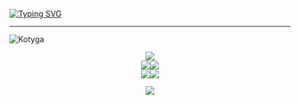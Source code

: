 

<a href="https://git.io/typing-svg"><img src="https://readme-typing-svg.herokuapp.com?font=Fira+Code&pause=1000&random=false&width=435&lines=I'm+Maiia%2C+middle+data+analyst" alt="Typing SVG" /></a>
<hr>
<p> <img src=https://komarev.com/ghpvc/?username=Kotyga alt=Kotyga /> </p>

<div style="display: flex; justify-content: center;">
  <img alig src="https://github-profile-summary-cards.vercel.app/api/cards/profile-details?username=Kotyga&theme=nord_bright" />
</div>

<div style="display: flex; justify-content: center;">
  <img src="https://github-profile-summary-cards.vercel.app/api/cards/most-commit-language?username=Kotyga&theme=nord_bright" />
  <img src="https://github-profile-summary-cards.vercel.app/api/cards/repos-per-language?username=Kotyga&theme=nord_bright" />
</div>

<div style="display: flex; justify-content: center;">
  <img src="https://github-profile-summary-cards.vercel.app/api/cards/stats?username=Kotyga&theme=nord_bright" />
  <img src="https://github-profile-summary-cards.vercel.app/api/cards/productive-time?username=Kotyga&theme=nord_bright" />
</div>


<p align="center">
  <img alig src="https://github-profile-trophy.vercel.app/?username=Kotyga&column=8&rank=SSS,SS,S,AAA,AA,A,B,C" />
</p>
